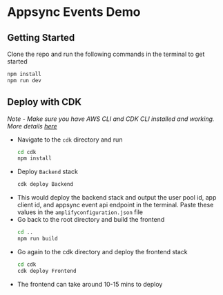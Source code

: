 # Appsync Events Demo


## Getting Started

Clone the repo and run the following commands in the terminal to get started 

```bash
npm install
npm run dev
```

## Deploy with CDK

*Note - Make sure you have AWS CLI and CDK CLI installed and working. More details [here](https://docs.aws.amazon.com/cdk/v2/guide/prerequisites.html)*

- Navigate to the `cdk` directory and run 
  ```bash
  cd cdk
  npm install
  ```
- Deploy `Backend` stack
  ```bash
  cdk deploy Backend
  ```
- This would deploy the backend stack and output the user pool id, app client id, and appsync event api endpoint in the terminal. Paste these values in the `amplifyconfiguration.json` file
- Go back to the root directory and build the frontend
  ```bash
  cd ..
  npm run build
  ```
- Go again to the cdk directory and deploy the frontend stack
  ```bash
  cd cdk
  cdk deploy Frontend
  ```
- The frontend can take around 10-15 mins to deploy
